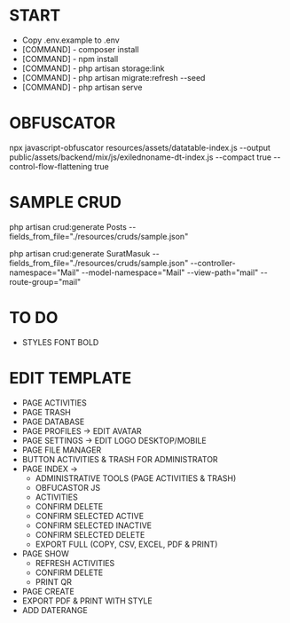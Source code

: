 # START
- Copy .env.example to .env
- [COMMAND] - composer install
- [COMMAND] - npm install
- [COMMAND] - php artisan storage:link
- [COMMAND] - php artisan migrate:refresh --seed
- [COMMAND] - php artisan serve

# OBFUSCATOR
npx javascript-obfuscator resources/assets/datatable-index.js --output public/assets/backend/mix/js/exilednoname-dt-index.js --compact true --control-flow-flattening true

# SAMPLE CRUD
php artisan crud:generate Posts --fields_from_file="./resources/cruds/sample.json"

php artisan crud:generate SuratMasuk --fields_from_file="./resources/cruds/sample.json" --controller-namespace="Mail" --model-namespace="Mail" --view-path="mail" --route-group="mail"

# TO DO 
- STYLES FONT BOLD

# EDIT TEMPLATE
- PAGE ACTIVITIES
- PAGE TRASH
- PAGE DATABASE
- PAGE PROFILES -> EDIT AVATAR
- PAGE SETTINGS -> EDIT LOGO DESKTOP/MOBILE
- PAGE FILE MANAGER
- BUTTON ACTIVITIES & TRASH FOR ADMINISTRATOR
- PAGE INDEX ->
    - ADMINISTRATIVE TOOLS (PAGE ACTIVITIES & TRASH)
    - OBFUCASTOR JS
    - ACTIVITIES
    - CONFIRM DELETE
    - CONFIRM SELECTED ACTIVE
    - CONFIRM SELECTED INACTIVE
    - CONFIRM SELECTED DELETE
    - EXPORT FULL (COPY, CSV, EXCEL, PDF & PRINT)
- PAGE SHOW
    - REFRESH ACTIVITIES
    - CONFIRM DELETE
    - PRINT QR
- PAGE CREATE
- EXPORT PDF & PRINT WITH STYLE
- ADD DATERANGE 
